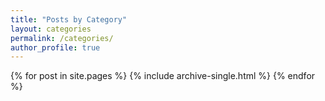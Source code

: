 ```yaml
---
title: "Posts by Category"
layout: categories
permalink: /categories/
author_profile: true
---
```


{% for post in site.pages %}
  {% include archive-single.html %}
{% endfor %}
